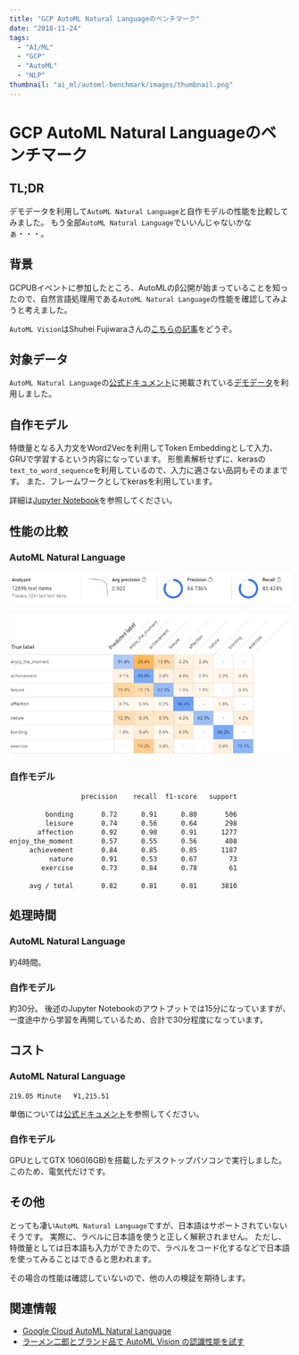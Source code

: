 ```yaml
---
title: "GCP AutoML Natural Languageのベンチマーク"
date: "2018-11-24"
tags:
  - "AI/ML"
  - "GCP"
  - "AutoML"
  - "NLP"
thumbnail: "ai_ml/automl-benchmark/images/thumbnail.png"
---
```

# GCP AutoML Natural Languageのベンチマーク

## TL;DR

デモデータを利用して`AutoML Natural Language`と自作モデルの性能を比較してみました。
もう全部`AutoML Natural Language`でいいんじゃないかなぁ・・・。

## 背景

GCPUBイベントに参加したところ、AutoMLのβ公開が始まっていることを知ったので、自然言語処理用である`AutoML Natural Language`の性能を確認してみようと考えました。

`AutoML Vision`はShuhei Fujiwaraさんの[こちらの記事](https://cloudplatform-jp.googleblog.com/2018/03/automl-vision-in-action-from-ramen-to-branded-goods.html)をどうぞ。

## 対象データ

`AutoML Natural Language`の[公式ドキュメント](https://cloud.google.com/natural-language/automl/docs/quickstart?hl=ja)に掲載されている[デモデータ](https://cloud.google.com/natural-language/automl/docs/sample/happiness.csv?hl=ja)を利用しました。

## 自作モデル

特徴量となる入力文をWord2Vecを利用してToken Embeddingとして入力、GRUで学習するという内容になっています。
形態素解析せずに、kerasの`text_to_word_sequence`を利用しているので、入力に適さない品詞もそのままです。
また、フレームワークとしてkerasを利用しています。

詳細は[Jupyter Notebook](https://github.com/lhideki/automl-test/blob/master/train.ipynb)を参照してください。

## 性能の比較

### AutoML Natural Language

![](images/image1.png)

![](images/image2.png)

### 自作モデル

```
                  precision    recall  f1-score   support

         bonding       0.72      0.91      0.80       506
         leisure       0.74      0.56      0.64       298
       affection       0.92      0.90      0.91      1277
enjoy_the_moment       0.57      0.55      0.56       408
     achievement       0.84      0.85      0.85      1187
          nature       0.91      0.53      0.67        73
        exercise       0.73      0.84      0.78        61

     avg / total       0.82      0.81      0.81      3810
```

## 処理時間

### AutoML Natural Language

約4時間。

### 自作モデル

約30分。
後述のJupyter Notebookのアウトプットでは15分になっていますが、一度途中から学習を再開しているため、合計で30分程度になっています。

## コスト

### AutoML Natural Language

```
219.05 Minute	¥1,215.51
```

単価については[公式ドキュメント](https://cloud.google.com/natural-language/automl/pricing?hl=ja)を参照してください。

### 自作モデル

GPUとしてGTX 1060(6GB)を搭載したデスクトップパソコンで実行しました。
このため、電気代だけです。

## その他

とっても凄い`AutoML Natural Language`ですが、日本語はサポートされていないそうです。
実際に、ラベルに日本語を使うと正しく解釈されません。
ただし、特徴量としては日本語も入力ができたので、ラベルをコード化するなどで日本語を使ってみることはできると思われます。

その場合の性能は確認していないので、他の人の検証を期待します。

## 関連情報

* [Google Cloud AutoML Natural Language](https://cloud.google.com/natural-language/automl/docs/?hl=ja)
* [ラーメン二郎とブランド品で AutoML Vision の認識性能を試す](https://cloudplatform-jp.googleblog.com/2018/03/automl-vision-in-action-from-ramen-to-branded-goods.html)
